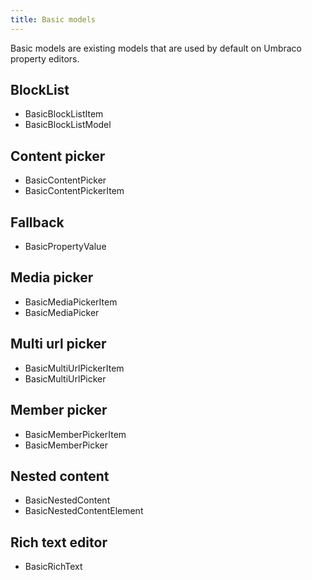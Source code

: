 ```yaml
---
title: Basic models
---
```


Basic models are existing models that are used by default on Umbraco property editors.

## BlockList
* BasicBlockListItem
* BasicBlockListModel

## Content picker
* BasicContentPicker
* BasicContentPickerItem

## Fallback
* BasicPropertyValue

## Media picker
* BasicMediaPickerItem
* BasicMediaPicker

## Multi url picker
* BasicMultiUrlPickerItem
* BasicMultiUrlPicker

## Member picker
* BasicMemberPickerItem
* BasicMemberPicker

## Nested content
* BasicNestedContent
* BasicNestedContentElement

## Rich text editor
* BasicRichText